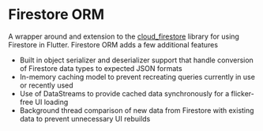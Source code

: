 # Firestore ORM

A wrapper around and extension to the [cloud_firestore](https://pub.dev/packages/cloud_firestore) library for using Firestore in Flutter. Firestore ORM adds a few additional features
- Built in object serializer and deserializer support that handle conversion of Firestore data types to expected JSON formats
- In-memory caching model to prevent recreating queries currently in use or recently used
- Use of DataStreams to provide cached data synchronously for a flicker-free UI loading 
- Background thread comparison of new data from Firestore with existing data to prevent unnecessary UI rebuilds
